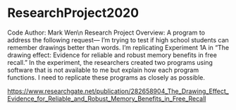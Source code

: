 # ResearchProject2020
Code Author: Mark Wen\n
Research Project Overview: A program to address the following request—
I’m trying to test if high school students can remember drawings better than words. I’m replicating Experiment 1A in “The drawing effect: Evidence for reliable and robust memory benefits in free recall.” In the experiment, the researchers created two programs using software that is not available to me but explain how each program functions. I need to replicate these programs as closely as possible.

https://www.researchgate.net/publication/282658904_The_Drawing_Effect_Evidence_for_Reliable_and_Robust_Memory_Benefits_in_Free_Recall
